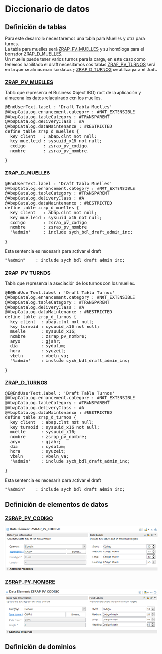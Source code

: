 # Diccionario de datos

## Definición de tablas
Para este desarrollo necesitaremos una tabla para Muelles y otra para turnos. <br>
La tabla para muelles será [ZRAP_PV_MUELLES](#ZRAP_PV_MUELLES) y su homóloga para el borrador [ZRAP_D_MUELLES](#ZRAP_D_MUELLES). <br>
Un muelle puede tener varios turnos para la carga, en este caso como tenemos habilitado el draft necesitamos dos tablas [ZRAP_PV_TURNOS](#ZRAP_PV_TURNOS) será en la que se almacenan los datos y [ZRAP_D_TURNOS](#ZRAP_D_TURNOS) se utiliza para el draft.

### [ZRAP_PV_MUELLES](#ZRAP_PV_MUELLES) 
Tabla que representa el Business Object (BO) root de la aplicación y almacena los datos relacuinado con los muelles.

<pre>
@EndUserText.label : 'Draft Tabla Muelles'
@AbapCatalog.enhancement.category : #NOT_EXTENSIBLE
@AbapCatalog.tableCategory : #TRANSPARENT
@AbapCatalog.deliveryClass : #A
@AbapCatalog.dataMaintenance : #RESTRICTED
define table zrap_d_muelles {
  key client   : abap.clnt not null;
  key muelleid : sysuuid_x16 not null;
  codigo       : zsrap_pv_codigo;
  nombre       : zsrap_pv_nombre;

}
</pre>

### [ZRAP_D_MUELLES](#ZRAP_D_MUELLES)
<pre>
@EndUserText.label : 'Draft Tabla Muelles'
@AbapCatalog.enhancement.category : #NOT_EXTENSIBLE
@AbapCatalog.tableCategory : #TRANSPARENT
@AbapCatalog.deliveryClass : #A
@AbapCatalog.dataMaintenance : #RESTRICTED
define table zrap_d_muelles {
  key client   : abap.clnt not null;
  key muelleid : sysuuid_x16 not null;
  codigo       : zsrap_pv_codigo;
  nombre       : zsrap_pv_nombre;
  "%admin"     : include sych_bdl_draft_admin_inc;

}
</pre>
Esta sentencia es necesaria para activar el draft
<pre>
"%admin"    : include sych_bdl_draft_admin_inc;
</pre>

### [ZRAP_PV_TURNOS](#ZRAP_PV_TURNOS)
Tabla que representa la asociación de los turnos con los muelles.
<pre>
@E@EndUserText.label : 'Draft Tabla Turnos'
@AbapCatalog.enhancement.category : #NOT_EXTENSIBLE
@AbapCatalog.tableCategory : #TRANSPARENT
@AbapCatalog.deliveryClass : #A
@AbapCatalog.dataMaintenance : #RESTRICTED
define table zrap_d_turnos {
  key client  : abap.clnt not null;
  key turnoid : sysuuid_x16 not null;
  muelle      : sysuuid_x16;
  nombre      : zsrap_pv_nombre;
  anyo        : gjahr;
  dia         : sydatum;
  hora        : syuzeit;
  vbeln       : vbeln_va;
  "%admin"    : include sych_bdl_draft_admin_inc;

}
</pre>

### [ZRAP_D_TURNOS](#ZRAP_D_TURNOS)
<pre>
@E@EndUserText.label : 'Draft Tabla Turnos'
@AbapCatalog.enhancement.category : #NOT_EXTENSIBLE
@AbapCatalog.tableCategory : #TRANSPARENT
@AbapCatalog.deliveryClass : #A
@AbapCatalog.dataMaintenance : #RESTRICTED
define table zrap_d_turnos {
  key client  : abap.clnt not null;
  key turnoid : sysuuid_x16 not null;
  muelle      : sysuuid_x16;
  nombre      : zsrap_pv_nombre;
  anyo        : gjahr;
  dia         : sydatum;
  hora        : syuzeit;
  vbeln       : vbeln_va;
  "%admin"    : include sych_bdl_draft_admin_inc;

}
</pre>
Esta sentencia es necesaria para activar el draft
<pre>
"%admin"    : include sych_bdl_draft_admin_inc;
</pre>

## Definición de elementos de datos

### [ZSRAP_PV_CODIGO](#ZSRAP_PV_CODIGO)
![ZSRAP_PV_CODIGO](../images/data_elements/zsrap_pv_codigo.png)
### [ZSRAP_PV_NOMBRE](#ZSRAP_PV_NOMBRE)
![ZSRAP_PV_NOMBRE](../images/data_elements/zsrap_pv_nombre.png)


## Definición de dominios

